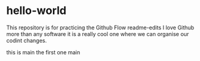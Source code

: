 # hello-world
This repository is for practicing the Github Flow
 readme-edits
I love Github more than any software it is a really  cool one where we can organise our codint changes.

this is main the first one
 main
